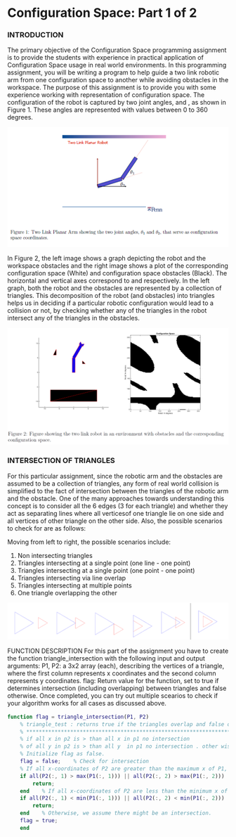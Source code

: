 # Configuration Space: Part 1 of 2

### INTRODUCTION

The primary objective of the Configuration Space programming assignment is to provide the students with experience in practical application of Configuration Space usage in real world environments.  In this programming assignment, you will be writing a program to help guide a two link robotic arm from one configuration space to another while avoiding obstacles in the workspace. The purpose of this assignment is to provide you with some experience working with representation of configuration space. The configuration of the robot is captured by two joint angles,  and , as shown in Figure 1. These angles are represented with values between 0 to 360 degrees.

![1732451271888](image/ConfigurationSpace/1732451271888.png)

In Figure 2, the left image shows a graph depicting the robot and the workspace obstacles and the right image shows a plot of the corresponding configuration space (White) and configuration space obstacles (Black). The horizontal and vertical axes correspond to  and  respectively. In the left graph, both the robot and the obstacles are represented by a collection of triangles. This decomposition of the robot (and obstacles) into triangles helps us in deciding if a particular robotic configuration would lead to a collision or not, by checking whether any of the triangles in the robot intersect any of the triangles in the obstacles.

![1732451284158](image/ConfigurationSpace/1732451284158.png)

### INTERSECTION OF TRIANGLES

For this particular assignment, since the robotic arm and the obstacles are assumed to be a collection of triangles, any form of real world collision is simplified to the fact of intersection between the triangles of the robotic arm and the obstacle.
One of the many approaches towards understanding this concept is to consider all the 6 edges (3 for each triangle) and whether they act as separating lines where all verticesof one triangle lie on one side and all vertices of other triangle on the other side.
Also, the possible scenarios to check for are as follows:

Moving from left to right, the possible scenarios include:

1) Non intersecting triangles
2) Triangles intersecting at a single point (one line - one point)
3) Triangles intersecting at a single point (one point - one point)
4) Triangles intersecting via line overlap
5) Triangles intersecting at multiple points
6) One triangle overlapping the other

![1732451284158](image/ConfigurationSpace/image.png)

FUNCTION DESCRIPTION
For this part of the assignment you have to create the function triangle_intersection with the following input and output arguments:
P1, P2: a 3x2 array (each), describing the vertices of a triangle, where the first column represents x coordinates and the second column represents y coordinates.
flag: Return value for the function, set to true if determines intersection (including overlapping) between triangles and false otherwise.
Once completed, you can try out multiple scearios to check if your algorithm works for all cases as discussed above.

```matlab
function flag = triangle_intersection(P1, P2)
    % triangle_test : returns true if the triangles overlap and false otherwise    %%% All of your code should be between the two lines of stars.
    % *******************************************************************
    % if all x in p2 is > than all x in p1 no intersection
    % of all y in p2 is > than all y  in p1 no intersection . other wise there are intersection
    % Initialize flag as false.
    flag = false;    % Check for intersection
    % If all x-coordinates of P2 are greater than the maximum x of P1, no intersection.
    if all(P2(:, 1) > max(P1(:, 1))) || all(P2(:, 2) > max(P1(:, 2)))
        return;
    end    % If all x-coordinates of P2 are less than the minimum x of P1, no intersection.
    if all(P2(:, 1) < min(P1(:, 1))) || all(P2(:, 2) < min(P1(:, 2)))
        return;
    end    % Otherwise, we assume there might be an intersection.
    flag = true;
    end
```
